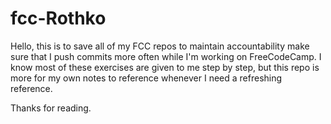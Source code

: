 # fcc-Rothko
Hello, this is to save all of my FCC repos to maintain accountability make sure that I push commits more often while I'm working on FreeCodeCamp. I know most of these exercises are given to me step by step, but this repo is more for my own notes to reference whenever I need a refreshing reference. 

Thanks for reading.